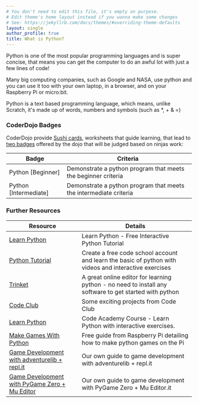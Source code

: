 ```yaml
---
# You don't need to edit this file, it's empty on purpose.
# Edit theme's home layout instead if you wanna make some changes
# See: https://jekyllrb.com/docs/themes/#overriding-theme-defaults
layout: single
author_profile: true
title: What is Python?
---
```


Python is one of the most popular programming languages and is super concise, that means you can get the computer to do an awful lot with just a few lines of code! 

Many big computing companies, such as Google and NASA, use python and you can use it too with your own laptop, in a browser, and on your Raspberry Pi or micro:bit.

Python is a text based programming language, which means, unlike Scratch, it's made up of words, numbers and symbols (such as *, + & =)

### CoderDojo Badges

CoderDojo provide [Sushi cards](http://kata.coderdojo.com/wiki/Python_Path), worksheets that guide learning, that lead to [two badges](https://zen.coderdojo.com/badges) offered by the dojo that will be judged based on ninjas work:

| Badge                  	| Criteria                                                     	    |
|------------------------	|-------------------------------------------------------------------|
| Python [Beginner]     	| Demonstrate a python program that meets the beginner criteria	    |
| Python [Intermediate] 	| Demonstrate a python program that meets the intermediate criteria |

### Further Resources

| Resource                                                                                   | Details                                                                                                |
|--------------------------------------------------------------------------------------------|--------------------------------------------------------------------------------------------------------|
| [Learn Python](https://www.learnpython.org/)                                               | Learn Python - Free Interactive Python Tutorial                                                        |
| [Python Tutorial](https://www.codeschool.com/courses/try-python)                           | Create a free code school account and learn the basic of python with videos and interactive exercises  |
| [Trinket](https://trinket.io/library/trinkets/create?lang=python)                          | A great online editor for learning python - no need to install any software to get started with python |
| [Code Club](https://codeclubprojects.org/en-GB/python/)                                    | Some exciting projects from Code Club                                                                  |
| [Learn Python](https://www.codecademy.com/courses/learn-python/)                           | Code Academy Course - Learn Python with interactive exercises.                                         |
| [Make Games With Python](https://www.raspberrypi.org/magpi-issues/Essentials_Games_v1.pdf) | Free guide from Raspberry Pi detailing how to make python games on the Pi                              |
| [Game Development with adventurelib + repl.it](adventurelib) | Our own guide to game development with adventurelib + repl.it                              |
| [Game Development with PyGame Zero + Mu Editor](pygamezero_mu) | Our own guide to game development with PyGame Zero + Mu Editor.it                              |